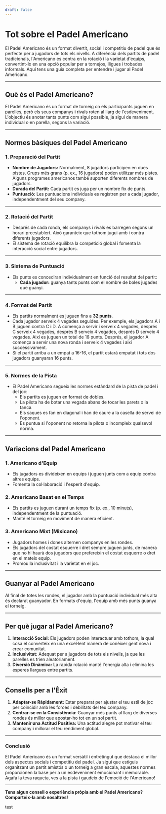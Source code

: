 ```yaml
---
draft: false
---
```

# Tot sobre el Padel Americano

El Padel Americano és un format divertit, social i competitiu de padel que és perfecte per a jugadors de tots els nivells. A diferència dels partits de padel tradicionals, l'Americano es centra en la rotació i la varietat d'equips, convertint-lo en una opció popular per a tornejos, lligues i trobades informals. Aquí tens una guia completa per entendre i jugar al Padel Americano.

---

## **Què és el Padel Americano?**

El Padel Americano és un format de torneig on els participants juguen en parelles, però els seus companys i rivals roten al llarg de l'esdeveniment. L'objectiu és anotar tants punts com sigui possible, ja sigui de manera individual o en parella, segons la variació.

---

## **Normes bàsiques del Padel Americano**

### **1. Preparació del Partit**
- **Nombre de Jugadors:** Normalment, 8 jugadors participen en dues pistes. Grups més grans (p. ex., 16 jugadors) poden utilitzar més pistes. Alguns programes americanos també suporten diferents nombres de jugadors.
- **Durada del Partit:** Cada partit es juga per un nombre fix de punts.
- **Puntuació:** Les puntuacions individuals es registren per a cada jugador, independentment del seu company.

---

### **2. Rotació del Partit**
- Després de cada ronda, els companys i rivals es barregen segons un horari preestablert. Això garanteix que tothom jugui amb i contra diferents jugadors.
- El sistema de rotació equilibra la competició global i fomenta la interacció social entre jugadors.

---

### **3. Sistema de Puntuació**
- Els punts es concediran individualment en funció del resultat del partit:
  - **Cada jugador:** guanya tants punts com el nombre de boles jugades que guanyi.

---

### **4. Format del Partit**
- Els partits normalment es juguen fins a **32 punts**.
- Cada jugador serveix 4 vegades seguides. Per exemple, els jugadors A i B juguen contra C i D. A comença a servir i serveix 4 vegades, després C serveix 4 vegades, després B serveix 4 vegades, després D serveix 4 vegades. Així es juguen un total de 16 punts. Després, el jugador A comença a servir una nova ronda i serveix 4 vegades i així successivament.
- Si el partit arriba a un empat a 16-16, el partit estarà empatat i tots dos jugadors guanyaran 16 punts.

---

### **5. Normes de la Pista**
- El Padel Americano segueix les normes estàndard de la pista de padel i del joc:
  - Els partits es juguen en format de dobles.
  - La pilota ha de botar una vegada abans de tocar les parets o la tanca.
  - Els saques es fan en diagonal i han de caure a la casella de servei de l'oponent.
  - Es puntua si l'oponent no retorna la pilota o incompleix qualsevol norma.

---

## **Variacions del Padel Americano**

### **1. Americano d'Equip**
- Els jugadors es divideixen en equips i juguen junts com a equip contra altres equips.
- Fomenta la col·laboració i l'esperit d'equip.

### **2. Americano Basat en el Temps**
- Els partits es juguen durant un temps fix (p. ex., 10 minuts), independentment de la puntuació.
- Manté el torneig en moviment de manera eficient.

### **3. Americano Mixt (Mixicano)**
- Jugadors homes i dones alternen companys en les rondes.
- Els jugadors del costat esquerre i dret sempre juguen junts, de manera que no hi haurà dos jugadors que prefereixin el costat esquerre o dret en el mateix equip.
- Promou la inclusivitat i la varietat en el joc.

---

## **Guanyar al Padel Americano**

Al final de totes les rondes, el jugador amb la puntuació individual més alta és declarat guanyador. En formats d'equip, l'equip amb més punts guanya el torneig.

---

## **Per què jugar al Padel Americano?**

1. **Interacció Social:** Els jugadors poden interactuar amb tothom, la qual cosa el converteix en una excel·lent manera de conèixer gent nova i crear comunitat.
2. **Inclusivitat:** Adequat per a jugadors de tots els nivells, ja que les parelles es trien aleatòriament.
3. **Diversió Dinàmica:** La ràpida rotació manté l'energia alta i elimina les esperes llargues entre partits.

---

## **Consells per a l'Èxit**

1. **Adaptar-se Ràpidament:** Estar preparat per ajustar el teu estil de joc per coincidir amb les forces i debilitats del teu company.
2. **Centrar-se en la Consistència:** Guanyar més punts al llarg de diverses rondes és millor que apostar-ho tot en un sol partit.
3. **Mantenir una Actitud Positiva:** Una actitud alegre pot motivar el teu company i millorar el teu rendiment global.

---

### **Conclusió**

El Padel Americano és un format versàtil i entretingut que destaca el millor dels aspectes socials i competitiu del padel. Ja sigui que estiguis organitzant un partit amistós o un torneig a gran escala, aquestes normes proporcionen la base per a un esdeveniment emocionant i memorable. Agafa la teva raqueta, ves a la pista i gaudeix de l'emoció de l'Americano!

---

**Tens algun consell o experiència pròpia amb el Padel Americano? Comparteix-la amb nosaltres!**

test